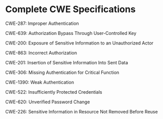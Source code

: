 

# Complete CWE Specifications

CWE-287: Improper Authentication

CWE-639: Authorization Bypass Through User-Controlled Key

CWE-200: Exposure of Sensitive Information to an Unauthorized Actor

CWE-863: Incorrect Authorization

CWE-201: Insertion of Sensitive Information Into Sent Data

CWE-306: Missing Authentication for Critical Function

CWE-1390: Weak Authentication

CWE-522: Insufficiently Protected Credentials

CWE-620: Unverified Password Change

CWE-226: Sensitive Information in Resource Not Removed Before Reuse